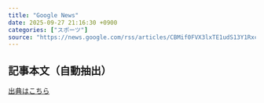 ```yaml
---
title: "Google News"
date: 2025-09-27 21:16:30 +0900
categories: ["スポーツ"]
source: "https://news.google.com/rss/articles/CBMif0FVX3lxTE1udS13Y1Rxc0cxaG9kYmFDOU9EZk9fM3c1OHhJc05rUWl0TE1XMmtDZ1JaWHJpYmdQVEg5NWRkcVRHOHlWRHluRE1yakpKdXVYU0ZtRWhWbk1abHpSOFhqdWlsaE0tU3JEcXhwTXo1YklfZS03SVFhWXhET2VBblk?oc=5"
---
```


## 記事本文（自動抽出）
<body class="y0K44d EA71Tc" id="readabilityBody"></body>

[出典はこちら](https://news.google.com/rss/articles/CBMif0FVX3lxTE1udS13Y1Rxc0cxaG9kYmFDOU9EZk9fM3c1OHhJc05rUWl0TE1XMmtDZ1JaWHJpYmdQVEg5NWRkcVRHOHlWRHluRE1yakpKdXVYU0ZtRWhWbk1abHpSOFhqdWlsaE0tU3JEcXhwTXo1YklfZS03SVFhWXhET2VBblk?oc=5)
